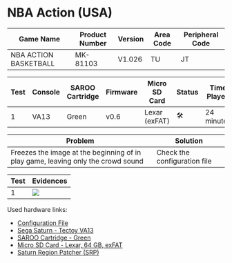 # NBA Action (USA)

| Game Name             | Product Number | Version | Area Code | Peripheral Code |
| --------------------- | -------------- | ------- | --------- | --------------- |
| NBA ACTION BASKETBALL | MK-81103       | V1.026  | TU        | JT              |

| Test | Console | SAROO Cartridge | Firmware | Micro SD Card | Status              | Time Played |
| ---- | ------- | --------------- | -------- | ------------- | ------------------- | ----------- |
| 1    | VA13    | Green           | v0.6     | Lexar (exFAT) | :hammer_and_wrench: | 24 minutes  |

| Problem                                                                          | Solution                     |
| -------------------------------------------------------------------------------- | ---------------------------- |
| Freezes the image at the beginning of in play game, leaving only the crowd sound | Check the configuration file |

| Test | Evidences                                                                                        |
| ---- | ------------------------------------------------------------------------------------------------ |
| 1    | [![](https://img.youtube.com/vi/qBbPlMJykDs/0.jpg)](https://www.youtube.com/watch?v=qBbPlMJykDs) |

Used hardware links:

- [Configuration File](https://github.com/williamdsw/saroo-configuration-list/blob/master/Regions/Retails/USA/MK-81103/README.md)
- [Sega Saturn - Tectoy VA13](../../../../Info/Consoles/VA13/README.md)
- [SAROO Cartridge - Green](../../../../Info/Cartridges/RetroGameParadiseStore/1.32F/README.md)
- [Micro SD Card - Lexar, 64 GB, exFAT](../../../../Info/SdCards/Lexar/64GB/exfat/README.md)
- [Saturn Region Patcher (SRP)](https://segaxtreme.net/resources/saturn-region-patcher.81/download)

